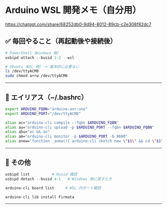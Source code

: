 # Arduino WSL 開発メモ（自分用）
https://chatgpt.com/share/68252db0-9d94-8012-89cb-c2e308f82dc7

## ✅ 毎回やること（再起動後や接続後）

```powershell
# PowerShell（Windows 側）
usbipd attach --busid 1-2 --wsl
````

```bash
# Ubuntu（WSL 側）-> 基本的に必要ない
ls /dev/ttyACM0
sudo chmod a+rw /dev/ttyACM0
```

---

## 🧷 エイリアス（\~/.bashrc）

```bash
export ARDUINO_FQBN="arduino:avr:uno"
export ARDUINO_PORT="/dev/ttyACM0"

alias ac="arduino-cli compile --fqbn $ARDUINO_FQBN"
alias au="arduino-cli upload -p $ARDUINO_PORT --fqbn $ARDUINO_FQBN"
alias abu="ac && au"
alias am="arduino-cli monitor -p $ARDUINO_PORT -b 9600"
alias anew="function _anew(){ arduino-cli sketch new \"$1\" && cd \"$1\"; }; _anew"
```

---

## 📎 その他

```powershell
usbipd list          # busid 確認
usbipd detach --busid 4-1   # Windows 側に戻すとき
```

```bash
arduino-cli board list     # WSL 内ポート確認
```

```bash
arduino-cli lib install Firmata
```

---

```

